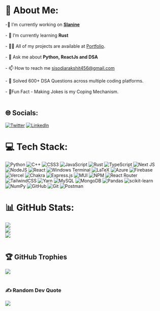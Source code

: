# 💫 About Me:
-🔭 I’m currently working on <b>[Slanine](https://slanine-s4bi.vercel.app/)</b><br><br>- 🌱 I’m currently learning <b>Rust</b><br><br>- 👨‍💻 All of my projects are available at [Portfolio](https://rakshit-portfolio-one.vercel.app/).<br><br>- 💬 Ask me about <b>Python, ReactJs and DSA</b><br /><br>- 📫 How to reach me sisodiarakshit456@gmail.com<br><br>- 🤖 Solved 600+ DSA Questions across multiple coding platforms.<br><br />- 🌟Fun Fact - Making Jokes is my Coping Mechanism. <br /><br />


## 🌐 Socials:
[![Twitter](https://img.shields.io/badge/X-black.svg?logo=X&logoColor=white)](https://x.com/rakshit_sisodia)   [![LinkedIn](https://img.shields.io/badge/LinkedIn-%230077B5.svg?logo=linkedin&logoColor=white)](https://linkedin.com/in/rakshit-sisodiya) 

# 💻 Tech Stack:
![Python](https://img.shields.io/badge/python-3670A0?style=for-the-badge&logo=python&logoColor=ffdd54) ![C++](https://img.shields.io/badge/c++-%2300599C.svg?style=for-the-badge&logo=c%2B%2B&logoColor=white) ![CSS3](https://img.shields.io/badge/css3-%231572B6.svg?style=for-the-badge&logo=css3&logoColor=white) ![JavaScript](https://img.shields.io/badge/javascript-%23323330.svg?style=for-the-badge&logo=javascript&logoColor=%23F7DF1E) ![Rust](https://img.shields.io/badge/rust-%23000000.svg?style=for-the-badge&logo=rust&logoColor=white) ![TypeScript](https://img.shields.io/badge/typescript-%23007ACC.svg?style=for-the-badge&logo=typescript&logoColor=white) ![Next JS](https://img.shields.io/badge/Next-black?style=for-the-badge&logo=next.js&logoColor=white) ![NodeJS](https://img.shields.io/badge/node.js-6DA55F?style=for-the-badge&logo=node.js&logoColor=white) ![React](https://img.shields.io/badge/react-%2320232a.svg?style=for-the-badge&logo=react&logoColor=%2361DAFB) 
![Windows Terminal](https://img.shields.io/badge/Windows%20Terminal-%234D4D4D.svg?style=for-the-badge&logo=windows-terminal&logoColor=white) ![LaTeX](https://img.shields.io/badge/latex-%23008080.svg?style=for-the-badge&logo=latex&logoColor=white) ![Azure](https://img.shields.io/badge/azure-%230072C6.svg?style=for-the-badge&logo=microsoftazure&logoColor=white) ![Firebase](https://img.shields.io/badge/firebase-%23039BE5.svg?style=for-the-badge&logo=firebase) ![Vercel](https://img.shields.io/badge/vercel-%23000000.svg?style=for-the-badge&logo=vercel&logoColor=white) ![Chakra](https://img.shields.io/badge/chakra-%234ED1C5.svg?style=for-the-badge&logo=chakraui&logoColor=white) ![Express.js](https://img.shields.io/badge/express.js-%23404d59.svg?style=for-the-badge&logo=express&logoColor=%2361DAFB) ![MUI](https://img.shields.io/badge/MUI-%230081CB.svg?style=for-the-badge&logo=mui&logoColor=white) ![NPM](https://img.shields.io/badge/NPM-%23CB3837.svg?style=for-the-badge&logo=npm&logoColor=white)  ![React Router](https://img.shields.io/badge/React_Router-CA4245?style=for-the-badge&logo=react-router&logoColor=white) ![TailwindCSS](https://img.shields.io/badge/tailwindcss-%2338B2AC.svg?style=for-the-badge&logo=tailwind-css&logoColor=white) ![Yarn](https://img.shields.io/badge/yarn-%232C8EBB.svg?style=for-the-badge&logo=yarn&logoColor=white) ![MySQL](https://img.shields.io/badge/mysql-4479A1.svg?style=for-the-badge&logo=mysql&logoColor=white) ![MongoDB](https://img.shields.io/badge/MongoDB-%234ea94b.svg?style=for-the-badge&logo=mongodb&logoColor=white) ![Pandas](https://img.shields.io/badge/pandas-%23150458.svg?style=for-the-badge&logo=pandas&logoColor=white) ![scikit-learn](https://img.shields.io/badge/scikit--learn-%23F7931E.svg?style=for-the-badge&logo=scikit-learn&logoColor=white) ![NumPy](https://img.shields.io/badge/numpy-%23013243.svg?style=for-the-badge&logo=numpy&logoColor=white) ![GitHub](https://img.shields.io/badge/github-%23121011.svg?style=for-the-badge&logo=github&logoColor=white) ![Git](https://img.shields.io/badge/git-%23F05033.svg?style=for-the-badge&logo=git&logoColor=white) ![Postman](https://img.shields.io/badge/Postman-FF6C37?style=for-the-badge&logo=postman&logoColor=white)
# 📊 GitHub Stats:
![](https://github-readme-stats.vercel.app/api?username=Rakshit-gen&theme=shades-of-purple&hide_border=false&include_all_commits=false&count_private=false)<br/>
![](https://github-readme-streak-stats.herokuapp.com/?user=Rakshit-gen&theme=shades-of-purple&hide_border=false)<br/>
![](https://github-readme-stats.vercel.app/api/top-langs/?username=Rakshit-gen&theme=shades-of-purple&hide_border=false&include_all_commits=false&count_private=false&layout=compact) <br /> <br>

## 🏆 GitHub Trophies
![](https://github-profile-trophy.vercel.app/?username=Rakshit-gen&theme=radical&no-frame=false&no-bg=true&margin-w=4) <br /><br />

### ✍️ Random Dev Quote
![](https://quotes-github-readme.vercel.app/api?type=horizontal&theme=radical)

